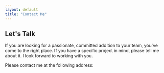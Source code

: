 ```yaml
---
layout: default
title: "Contact Me"
---
```

## Let&#39;s Talk

If you are looking for a passionate, committed addition to your team, you've come to the right place. If you have a specific project in mind, please tell me about it. I look forward to working with you.

Please contact me at the following address:

<script type="text/javascript">
//<![CDATA[
<!--
var x="function f(x){var i,o=\"\",l=x.length;for(i=l-1;i>=0;i--) {try{o+=x.c" +
"harAt(i);}catch(e){}}return o;}f(\")\\\"function f(x,y){var i,o=\\\"\\\\\\\""+
"\\\\,l=x.length;for(i=0;i<l;i++){if(i==47)y+=i;y%=127;o+=String.fromCharCod" +
"e(x.charCodeAt(i)^(y++));}return o;}f(\\\"\\\\K_RG^Q[B\\\\\\\\031OKSOYQP\\\\"+
"\\\\027b}#c,7#!u\\\\\\\\025h&-$\\\\\\\\\\\"\\\\;?k1;&<%\\\\\\\\027;1(2/;gaq" +
"kh|:vyzD;:ouirz\\\\\\\\035}\\\\\\\\000`KKRFK]\\\\\\\\nfIq\\\\\\\\014\\\\\\\\"+
"021SY@ZGuU_JPI]US_E:.l +(zh)whbw}u\\\"\\\\,47)\\\"(f};)lo,0(rtsbus.o nruter" +
"};)i(tArahc.x=+o{)--i;0=>i;1-l=i(rof}}{)e(hctac};l=+l;x=+x{yrt{)59=!)31/l(t" +
"AedoCrahc.x(elihw;lo=l,htgnel.x=lo,\\\"\\\"=o,i rav{)x(f noitcnuf\")"        ;
while(x=eval(x));
//-->
//]]>
</script>

<br />
